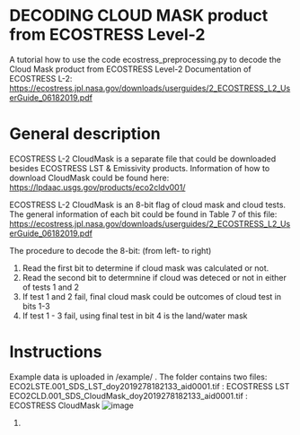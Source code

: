 # DECODING CLOUD MASK product from ECOSTRESS Level-2
A tutorial how to use the code ecostress_preprocessing.py to decode the Cloud Mask product from ECOSTRESS Level-2 
Documentation of ECOSTRESS L-2: https://ecostress.jpl.nasa.gov/downloads/userguides/2_ECOSTRESS_L2_UserGuide_06182019.pdf

# General description
ECOSTRESS L-2 CloudMask is a separate file that could be downloaded besides ECOSTRESS LST & Emissivity products. 
Information of how to download CloudMask could be found here: https://lpdaac.usgs.gov/products/eco2cldv001/

ECOSTRESS L-2 CloudMask is an 8-bit flag of cloud mask and cloud tests. The general information of each bit could be found in Table 7 of this file: https://ecostress.jpl.nasa.gov/downloads/userguides/2_ECOSTRESS_L2_UserGuide_06182019.pdf

The procedure to decode the 8-bit: (from left- to right)
1. Read the first bit to determine if cloud mask was calculated or not. 
2. Read the second bit to determnine if cloud was deteced or not in either of tests 1 and 2 
3. If test 1 and 2 fail, final cloud mask could be outcomes of cloud test in bits 1-3
4. If test 1 - 3 fail, using final test in bit 4 is the land/water mask 


# Instructions
Example data is uploaded in /example/ . The folder contains two files: 
ECO2LSTE.001_SDS_LST_doy2019278182133_aid0001.tif : ECOSTRESS LST
ECO2CLD.001_SDS_CloudMask_doy2019278182133_aid0001.tif : ECOSTRESS CloudMask
![image](https://user-images.githubusercontent.com/12726626/117020051-add1c600-acbb-11eb-8c26-56b958329dd9.png)

1. 
